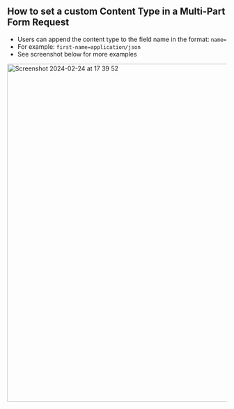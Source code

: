 ## How to set a custom Content Type in a Multi-Part Form Request
- Users can append the content type to the field name in the format: `name=`
- For example: `first-name=application/json`
- See screenshot below for more examples

<img width="775" alt="Screenshot 2024-02-24 at 17 39 52" src="https://github.com/rangav/thunder-client-support/assets/8637550/dbd7450f-1330-48ca-9f25-b4aaa3ac490d">
